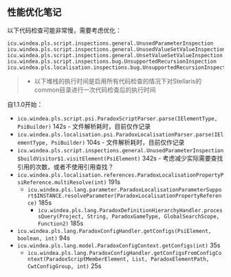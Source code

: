 ## 性能优化笔记

以下代码检查可能非常慢，需要考虑优化：

```
icu.windea.pls.script.inspections.general.UnusedParameterInspection
icu.windea.pls.script.inspections.general.UnusedValueSetValueInspection
icu.windea.pls.script.inspections.general.UnsetValueSetValueInspection
icu.windea.pls.script.inspections.bug.UnsupportedRecursionInspection
icu.windea.pls.localisation.inspections.bug.UnsupportedRecursionInspection
```

> * 以下堆栈的执行时间是启用所有代码检查的情况下对Stellaris的common目录进行一次代码检查后的执行时间

自1.1.0开始：

* `icu.windea.pls.script.psi.ParadoxScriptParser.parse(IElementType, PsiBuilder)` 142s - 文件解析耗时，目前仅作记录
* `icu.windea.pls.localisation.psi.ParadoxLocalisationParser.parse(IElementType, PsiBuilder)` 104s - 文件解析耗时，目前仅作记录
* `icu.windea.pls.script.inspections.general.UnusedParameterInspection$buildVisitor$1.visitElement(PsiElement)` 342s - 考虑减少实际需要查找引用的次数，或者不使用引用查找？
* `icu.windea.pls.localisation.references.ParadoxLocalisationPropertyPsiReference.multiResolve(int)` 191s
  * `icu.windea.pls.lang.parameter.ParadoxLocalisationParameterSupport$INSTANCE.resolveParameter(ParadoxLocalisationPropertyReference)` 185s
    * `icu.windea.pls.lang.ParadoxDefinitionHierarchyHandler.processQuery(Project, String, ParadoxGameType, GlobalSearchScope, Function2)` 185s
* `icu.windea.pls.lang.ParadoxConfigHandler.getConfigs(PsiElement, boolean, int)` 94s
* `icu.windea.pls.lang.model.ParadoxConfigContext.getConfigs(int)` 35s
  * `icu.windea.pls.lang.ParadoxConfigHandler.getConfigsFromConfigContext(ParadoxScriptMemberElement, List, ParadoxElementPath, CwtConfigGroup, int)` 25s
